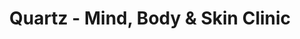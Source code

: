 ---
title: "Quartz - Mind, Body & Skin Clinic"
url: /surrey/quartz-mind-body-und-skin-clinic/
shop: Kosmetik
---
